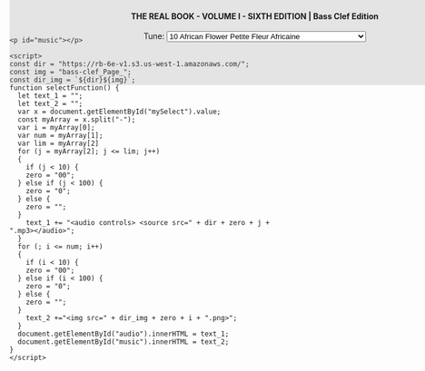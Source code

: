 <style>
    #tune_select {
  margin: auto;
  text-align: center;
  position: fixed;
  top: 0px;
  height: 150px;
  width: 90%;
  background: rgb(128, 128, 128, .2);
    }
    #audio {
  margin-top: 10px;
    }
</style>
<body onload="selectFunction()">
      <div id='tune_select'>
      <h4>THE REAL BOOK - VOLUME I - SIXTH EDITION | Bass Clef Edition</h4>
      Tune:
      <select id="mySelect" onchange="selectFunction()">
        <option value="10-10-241">10 African Flower Petite Fleur Africaine</option>
        <option value="10-10-241">10 African Flower Petite Fleur Africaine</option>
        <option value="11-11-241">11 Afro Blue</option>
        <option value="12-12-241">12 Afternoon In Paris</option>
        <option value="13-13-3">13 Airegin🎵</option>
        <option value="14-15-2">14 Água De Beber Water To Drink🎵</option>
        <option value="16-16-241">16 Alfie</option>
        <option value="17-17-4">17 Alice In Wonderland🎵</option>
        <option value="18-18-241">18 All Blues</option>
        <option value="19-19-241">19 All By Myself</option>
        <option value="20-20-6">20 All Of Me🎵</option>
        <option value="21-21-7">21 All Of You🎵</option>
        <option value="22-22-8">22 All The Things You Are🎵</option>
        <option value="23-23-241">23 Always</option>
        <option value="24-25-9">24 Alright Okay You Win🎵</option>
        <option value="26-27-241">26 Ana Maria</option>
        <option value="28-28-10">28 Angel Eyes🎵</option>
        <option value="29-29-11">29 Anthropology🎵</option>
        <option value="30-31-241">30 Apple Honey</option>
        <option value="32-32-12">32 April In Paris🎵</option>
        <option value="33-33-241">33 April Joy</option>
        <option value="34-35-241">34 Arise Her Eyes</option>
        <option value="36-36-241">36 Armageddon</option>
        <option value="37-37-13">37 Au Privave🎵</option>
        <option value="38-38-14">38 Autumn In New York🎵</option>
        <option value="39-39-15">39 Autumn Leaves🎵</option>
        <option value="40-40-241">40 Beautiful Love</option>
        <option value="41-41-241">41 Beauty And The Beast</option>
        <option value="42-42-16">42 Bessies Blues🎵</option>
        <option value="43-43-17">43 Bewitched🎵</option>
        <option value="44-44-241">44 Big Nick</option>
        <option value="45-45-18">45 Black Coffee🎵</option>
        <option value="46-46-241">46 Black Diamond</option>
        <option value="47-47-241">47 Black Narcissus</option>
        <option value="48-48-241">48 Black Nile</option>
        <option value="49-49-19">49 Black Orpheus🎵</option>
        <option value="50-50-241">50 Blue Bossa</option>
        <option value="51-51-20">51 Blue In Green🎵</option>
        <option value="52-52-241">52 Blue Monk</option>
        <option value="53-53-21">53 The Blue Room🎵</option>
        <option value="54-54-22">54 Blue Train Blue Trane🎵</option>
        <option value="55-55-23">55 Blues For Alice🎵</option>
        <option value="56-56-24">56 Bluesette🎵</option>
        <option value="57-57-25">57 Body And Soul🎵</option>
        <option value="58-58-26">58 Boplicity Be Bop Lives🎵</option>
        <option value="59-59-27">59 Bright Size Life🎵</option>
        <option value="60-60-241">60 Broad Way Blues</option>
        <option value="61-61-28">61 Broadway🎵</option>
        <option value="62-62-29">62 But Beautiful🎵</option>
        <option value="63-63-241">63 Butterfly</option>
        <option value="64-64-241">64 Byrd Like</option>
        <option value="65-65-241">65 Cest Si Bon</option>
        <option value="66-66-31">66 Call Me🎵</option>
        <option value="67-67-30">67 Call Me Irresponsible🎵</option>
        <option value="68-68-32">68 Cant Help Lovin Dat Man🎵</option>
        <option value="69-69-241">69 Central Park West</option>
        <option value="70-71-33">70 Captain Marvel🎵</option>
        <option value="72-72-34">72 Ceora🎵</option>
        <option value="73-73-241">73 Chelsea Bells</option>
        <option value="74-75-35">74 Chega De Saudade No More Blues🎵</option>
        <option value="76-76-36">76 Chelsea Bridge🎵</option>
        <option value="77-77-37">77 Cherokee Indian Love Song🎵</option>
        <option value="78-78-38">78 Cherry Pink And Apple Blossom White🎵</option>
        <option value="79-79-39">79 A Child Is Born🎵</option>
        <option value="80-80-241">80 Chippie</option>
        <option value="81-81-40">81 Chitlins Con Carne🎵</option>
        <option value="82-82-41">82 Come Sunday🎵</option>
        <option value="83-83-241">83 Como En Vietnam</option>
        <option value="84-85-42">84 Con Alma🎵</option>
        <option value="86-86-43">86 Conception🎵</option>
        <option value="87-87-44">87 Confirmation🎵</option>
        <option value="88-88-241">88 Contemplation</option>
        <option value="89-89-241">89 Coral</option>
        <option value="90-90-45">90 Cotton Tail🎵</option>
        <option value="91-91-241">91 Could It Be You</option>
        <option value="92-92-46">92 Countdown🎵</option>
        <option value="93-93-241">93 Crescent</option>
        <option value="94-94-241">94 Crystal Silence</option>
        <option value="95-95-47">95 D Natural Blues🎵</option>
        <option value="96-97-241">96 Daahoud</option>
        <option value="98-98-49">98 Dancing On The Ceiling🎵</option>
        <option value="99-99-50">99 Darn That Dream🎵</option>
        <option value="100-100-241">100 Day Waves</option>
        <option value="101-101-241">101 Days And Nights Waiting</option>
        <option value="102-102-51">102 Dear Old Stockholm🎵</option>
        <option value="103-103-52">103 Dearly Beloved🎵</option>
        <option value="104-104-241">104 Dedicated To You</option>
        <option value="105-105-54">105 Detour Ahead🎵</option>
        <option value="106-107-241">106 Deluge</option>
        <option value="108-109-53">108 Desafinado🎵</option>
        <option value="110-111-241">110 Desert Air</option>
        <option value="112-112-55">112 Dexterity🎵</option>
        <option value="113-113-56">113 Dizzy Atmosphere🎵</option>
        <option value="114-115-48">114 Django🎵</option>
        <option value="116-117-241">116 Doin The Pig</option>
        <option value="118-118-241">118 Dolores</option>
        <option value="119-119-57">119 Dolphin Dance🎵</option>
        <option value="120-120-241">120 Domino Biscuit</option>
        <option value="121-121-58">121 Dont Blame Me🎵</option>
        <option value="122-122-59">122 Dont Get Around Much Anymore🎵</option>
        <option value="123-123-60">123 Donna Lee🎵</option>
        <option value="124-124-241">124 Dream A Little Dream Of Me</option>
        <option value="125-125-61">125 Dreamsville🎵</option>
        <option value="126-126-63">126 Easter Parade🎵</option>
        <option value="127-127-64">127 Easy Living🎵</option>
        <option value="128-128-65">128 Easy To Love Youd Be So Easy To Love🎵</option>
        <option value="129-129-241">129 Ecclusiastics</option>
        <option value="130-130-241">130 Eighty One</option>
        <option value="131-131-241">131 El Gaucho</option>
        <option value="132-132-66">132 Epistrophy🎵</option>
        <option value="133-133-67">133 Equinox🎵</option>
        <option value="134-134-241">134 Equipoise</option>
        <option value="135-135-62">135 E.S.P.🎵</option>
        <option value="136-136-241">136 Fall</option>
        <option value="137-137-241">137 Falling Grace</option>
        <option value="138-138-68">138 Falling In Love With Love🎵</option>
        <option value="139-139-241">139 Fee-Fi-Fo-Fum</option>
        <option value="140-140-69">140 A Fine Romance🎵</option>
        <option value="141-141-1">141 500 Miles High🎵</option>
        <option value="142-142-241">142 502 Blues</option>
        <option value="143-143-241">143 Follow Your Heart</option>
        <option value="144-144-70">144 Footprints🎵</option>
        <option value="145-145-71">145 For All We Know🎵</option>
        <option value="146-146-72">146 For Heavens Sake🎵</option>
        <option value="147-147-73">147 I Love You For Sentimental Reasons🎵</option>
        <option value="148-148-241">148 Forest Flower</option>
        <option value="149-149-75">149 Four🎵</option>
        <option value="150-150-74">150 Four On Six🎵</option>
        <option value="151-151-76">151 Freddie Freeloader🎵</option>
        <option value="152-152-241">152 Freedom Jazz Dance</option>
        <option value="153-153-78">153 Gee Baby Aint I Good To You🎵</option>
        <option value="154-155-77">154 Full House🎵</option>
        <option value="156-156-241">156 Gemini</option>
        <option value="157-157-79">157 Giant Steps🎵</option>
        <option value="158-158-80">158 The Girl From Ipanema Garôta De Ipanema🎵</option>
        <option value="159-159-241">159 Glorias Step</option>
        <option value="160-160-81">160 God Bless The Child🎵</option>
        <option value="161-161-241">161 Golden Lady</option>
        <option value="162-163-241">162 Good Evening Mr. And Mrs. America</option>
        <option value="164-164-241">164 Grand Central</option>
        <option value="165-165-241">165 The Green Mountains</option>
        <option value="166-166-82">166 Groovin High🎵</option>
        <option value="167-167-241">167 Grow Your Own</option>
        <option value="168-168-83">168 Guilty🎵</option>
        <option value="169-169-84">169 Gypsy In My Soul🎵</option>
        <option value="170-171-85">170 Half Nelson🎵</option>
        <option value="172-172-86">172 Have You Met Miss Jones🎵</option>
        <option value="173-173-241">173 Heaven</option>
        <option value="174-174-241">174 Heebie Jeebies</option>
        <option value="175-175-88">175 Heres That Rainy Day🎵</option>
        <option value="176-177-87">176 Hello Young Lovers🎵</option>
        <option value="178-178-89">178 Hot Toddy🎵</option>
        <option value="179-179-241">179 House Of Jade</option>
        <option value="180-180-90">180 How High The Moon🎵</option>
        <option value="181-181-91">181 How Insensitive Insensatez🎵</option>
        <option value="182-182-241">182 How My Heart Sings</option>
        <option value="183-183-241">183 Hullo Bolinas</option>
        <option value="184-184-92">184 I Cant Get Started🎵</option>
        <option value="185-185-93">185 I Cant Give You Anything But Love🎵</option>
        <option value="186-186-94">186 I Could Write A Book🎵</option>
        <option value="187-187-95">187 I Got It Bad And That Aint Good🎵</option>
        <option value="188-188-96">188 I Let A Song Go Out Of My Heart🎵</option>
        <option value="189-189-97">189 I Love Paris🎵</option>
        <option value="190-190-98">190 I Love You🎵</option>
        <option value="191-191-99">191 I Mean You🎵</option>
        <option value="192-193-100">192 I Remember Clifford🎵</option>
        <option value="194-194-241">194 I Should Care</option>
        <option value="195-195-241">195 I Wish I Knew How It Would Feel To Be Free</option>
        <option value="196-196-101">196 Ill Never Smile Again🎵</option>
        <option value="197-197-102">197 Ill Remember April🎵</option>
        <option value="198-199-241">198 Im All Smiles</option>
        <option value="200-200-103">200 Im Beginning To See The Light🎵</option>
        <option value="201-201-241">201 Im Your Pal</option>
        <option value="202-203-241">202 Icarus</option>
        <option value="204-204-241">204 If You Never Come To Me Inutil Paisagem</option>
        <option value="205-205-104">205 Impressions🎵</option>
        <option value="206-206-105">206 In A Mellow Tone🎵</option>
        <option value="207-207-106">207 In A Sentimental Mood🎵</option>
        <option value="208-209-107">208 In The Mood🎵</option>
        <option value="210-210-108">210 In The Wee Small Hours Of The Morning🎵</option>
        <option value="211-211-241">211 In Your Quiet Place</option>
        <option value="212-212-109">212 The Inch Worm🎵</option>
        <option value="213-213-241">213 Indian Lady</option>
        <option value="214-214-241">214 Inner Urge</option>
        <option value="215-215-241">215 Interplay</option>
        <option value="216-216-241">216 The Intrepid Fox</option>
        <option value="217-217-110">217 Invitation🎵</option>
        <option value="218-218-241">218 Iris</option>
        <option value="219-219-112">219 Isnt It Romantic🎵</option>
        <option value="220-221-111">220 Is You Is Or Is You Aint Ma Baby🎵</option>
        <option value="222-222-241">222 Isotope</option>
        <option value="223-223-113">223 Israel🎵</option>
        <option value="224-224-114">224 It Dont Mean A Thing If It Aint Got That Swing🎵</option>
        <option value="225-225-115">225 Its Easy To Remember🎵</option>
        <option value="226-226-241">226 Jelly Roll</option>
        <option value="227-227-116">227 Jordu🎵</option>
        <option value="228-228-241">228 Journey To Recife</option>
        <option value="229-229-241">229 Joy Spring</option>
        <option value="230-230-117">230 Juju🎵</option>
        <option value="231-231-118">231 June In January🎵</option>
        <option value="232-233-241">232 Jump Monk</option>
        <option value="234-234-119">234 Just One More Chance🎵</option>
        <option value="235-235-120">235 Lady Bird🎵</option>
        <option value="236-237-241">236 Kelo</option>
        <option value="238-238-121">238 Lady Sings The Blues🎵</option>
        <option value="239-239-122">239 Lament🎵</option>
        <option value="240-240-241">240 Las Vegas Tango</option>
        <option value="241-241-123">241 Lazy Bird🎵</option>
        <option value="242-242-124">242 Lazy River🎵</option>
        <option value="243-243-125">243 Like Someone In Love🎵</option>
        <option value="244-244-126">244 Limehouse Blues🎵</option>
        <option value="245-245-127">245 Little Boat O Barquinho🎵</option>
        <option value="246-247-241">246 Lines And Spaces</option>
        <option value="248-249-241">248 Litha</option>
        <option value="250-250-128">250 Little Waltz🎵</option>
        <option value="251-251-129">251 Long Ago And Far Away🎵</option>
        <option value="252-252-241">252 Lonnies Lament</option>
        <option value="253-253-241">253 Look To The Sky</option>
        <option value="254-254-130">254 Love Is The Sweetest Thing🎵</option>
        <option value="255-255-131">255 Lucky Southern🎵</option>
        <option value="256-256-132">256 Lullaby Of Birdland🎵</option>
        <option value="257-257-241">257 The Magician In You</option>
        <option value="258-259-133">258 Lush Life🎵</option>
        <option value="260-260-134">260 Mahjong🎵</option>
        <option value="261-261-135">261 Maiden Voyage🎵</option>
        <option value="262-263-136">262 A Man And A Woman Un Homme Et Une Femme🎵</option>
        <option value="264-265-241">264 Man In The Green Shirt</option>
        <option value="266-266-137">266 Meditation Meditacao🎵</option>
        <option value="267-267-241">267 Memories Of Tomorrow</option>
        <option value="268-268-241">268 Michelle</option>
        <option value="269-269-241">269 Midnight Mood</option>
        <option value="270-271-241">270 Midwestern Nights Dream</option>
        <option value="272-272-138">272 Milano🎵</option>
        <option value="273-273-241">273 Minority</option>
        <option value="274-274-241">274 Miss Ann</option>
        <option value="275-275-241">275 Missouri Uncompromised</option>
        <option value="276-276-143">276 Mr. P.C.🎵</option>
        <option value="277-277-139">277 Misty🎵</option>
        <option value="278-278-241">278 Miyako</option>
        <option value="279-279-141">279 Mood Indigo🎵</option>
        <option value="280-281-140">280 Moments Notice🎵</option>
        <option value="282-282-241">282 Moonchild</option>
        <option value="283-283-142">283 The Most Beautiful Girl In The World🎵</option>
        <option value="284-284-241">284 My Buddy</option>
        <option value="285-285-144">285 My Favorite Things🎵</option>
        <option value="286-286-145">286 My Foolish Heart🎵</option>
        <option value="287-287-146">287 My Funny Valentine🎵</option>
        <option value="288-288-147">288 My One And Only Love🎵</option>
        <option value="289-289-148">289 My Romance🎵</option>
        <option value="290-290-149">290 My Shining Hour🎵</option>
        <option value="291-291-150">291 My Ship🎵</option>
        <option value="292-292-151">292 My Way🎵</option>
        <option value="293-293-152">293 Naima Niema🎵</option>
        <option value="294-295-241">294 Mysterious Traveller</option>
        <option value="296-296-153">296 Nardis🎵</option>
        <option value="297-297-154">297 Nefertiti🎵</option>
        <option value="298-298-155">298 Never Will I Marry🎵</option>
        <option value="299-299-156">299 Nicas Dream🎵</option>
        <option value="300-300-157">300 Night Dreamer🎵</option>
        <option value="301-301-158">301 The Night Has A Thousand Eyes🎵</option>
        <option value="302-302-159">302 A Night In Tunisia🎵</option>
        <option value="303-303-241">303 Nobody Knows You When Youre Down And Out</option>
        <option value="304-305-160">304 Night Train🎵</option>
        <option value="306-306-241">306 Nostalgia In Times Square</option>
        <option value="307-307-161">307 Nuages🎵</option>
        <option value="308-308-241">308 The Old Man From The Old Country</option>
        <option value="309-309-162">309 Oleo🎵</option>
        <option value="310-310-241">310 Oliloqui Valley</option>
        <option value="311-311-163">311 Once I Loved Amor Em Paz Love In Peace🎵</option>
        <option value="312-312-164">312 Once In Love With Amy🎵</option>
        <option value="313-313-241">313 One Finger Snap</option>
        <option value="314-314-165">314 One Note Samba Samba De Uma Nota So🎵</option>
        <option value="315-315-166">315 Only Trust Your Heart🎵</option>
        <option value="316-316-241">316 Orbits</option>
        <option value="317-317-167">317 Ornithology🎵</option>
        <option value="318-318-168">318 Out Of Nowhere🎵</option>
        <option value="319-319-169">319 Paper Doll🎵</option>
        <option value="320-320-170">320 Passion Dance🎵</option>
        <option value="321-321-241">321 Passion Flower</option>
        <option value="322-322-171">322 Peace🎵</option>
        <option value="323-323-241">323 Peggys Blue Skylight</option>
        <option value="324-324-172">324 Pent Up House🎵</option>
        <option value="325-325-241">325 Penthouse Serenade</option>
        <option value="326-326-173">326 Peris Scope🎵</option>
        <option value="327-327-241">327 Pfrancing</option>
        <option value="328-328-241">328 Pinocchio</option>
        <option value="329-329-241">329 Pithecanthropus Erectus</option>
        <option value="330-330-241">330 Portsmouth Figurations</option>
        <option value="331-331-174">331 Prelude To A Kiss🎵</option>
        <option value="332-332-241">332 Prince Of Darkness</option>
        <option value="333-333-241">333 P.S. I Love You</option>
        <option value="334-334-241">334 Pussy Cat Dues</option>
        <option value="335-335-175">335 Quiet Nights Of Quiet Stars Corcovado🎵</option>
        <option value="336-336-241">336 Quiet Now</option>
        <option value="337-337-176">337 Recorda Me🎵</option>
        <option value="338-339-177">338 Red Clay🎵</option>
        <option value="340-340-241">340 Reflections</option>
        <option value="341-341-241">341 Ring Dem Bells</option>
        <option value="342-343-241">342 Reincarnation Of A Lovebird</option>
        <option value="344-344-178">344 Road Song🎵</option>
        <option value="345-345-241">345 Round Midnight</option>
        <option value="346-347-179">346 Ruby My Dear🎵</option>
        <option value="348-348-241">348 Poem For #15 The Saga Of Harrison Crabfeathers</option>
        <option value="349-349-180">349 Satin Doll🎵</option>
        <option value="350-350-241">350 Scotch And Soda</option>
        <option value="351-351-181">351 Scrapple From The Apple🎵</option>
        <option value="352-353-241">352 Sea Journey</option>
        <option value="354-354-182">354 Seven Come Eleven🎵</option>
        <option value="355-355-184">355 Sidewinder🎵</option>
        <option value="356-357-241">356 Seven Steps To Heaven</option>
        <option value="358-358-241">358 Silver Hollow</option>
        <option value="359-359-241">359 Sirabhorn</option>
        <option value="360-361-241">360 Skating In Central Park</option>
        <option value="362-362-185">362 So Nice Summer Samba🎵</option>
        <option value="363-363-187">363 Solar🎵</option>
        <option value="364-365-186">364 So What🎵</option>
        <option value="366-366-188">366 Solitude🎵</option>
        <option value="367-367-189">367 Some Day My Prince Will Come🎵</option>
        <option value="368-368-190">368 Some Other Spring🎵</option>
        <option value="369-369-192">369 Somebody Loves Me🎵</option>
        <option value="370-371-191">370 Some Skunk Funk🎵</option>
        <option value="372-372-241">372 Sometime Ago</option>
        <option value="373-373-193">373 Song For My Father🎵</option>
        <option value="374-375-194">374 The Song Is You🎵</option>
        <option value="376-376-195">376 Sophisticated Lady🎵</option>
        <option value="377-377-196">377 The Sorcerer🎵</option>
        <option value="378-378-197">378 Speak No Evil🎵</option>
        <option value="379-379-241">379 The Sphinx</option>
        <option value="380-380-241">380 Standing On The Corner</option>
        <option value="381-381-241">381 The Star-Crossed Lovers</option>
        <option value="382-382-198">382 Stella By Starlight🎵</option>
        <option value="383-383-241">383 Steps</option>
        <option value="384-384-199">384 Stolen Moments🎵</option>
        <option value="385-385-200">385 Stompin At The Savoy🎵</option>
        <option value="386-386-241">386 Straight No Chaser</option>
        <option value="387-387-202">387 Sugar🎵</option>
        <option value="388-389-201">388 A String Of Pearls</option>
        <option value="390-391-241">390 Stuff</option>
        <option value="392-392-203">392 A Sunday Kind Of Love🎵</option>
        <option value="393-393-204">393 The Surrey With The Fringe On Top🎵</option>
        <option value="394-394-241">394 Swedish Pastry</option>
        <option value="395-395-205">395 Sweet Georgia Bright🎵</option>
        <option value="396-396-241">396 Sweet Henry</option>
        <option value="397-397-206">397 Take Five🎵</option>
        <option value="398-398-207">398 Take The “A” Train🎵</option>
        <option value="399-399-208">399 Thanks For The Memory🎵</option>
        <option value="400-401-241">400 Tame Thy Pen</option>
        <option value="402-403-241">402 Tell Me A Bedtime Story</option>
        <option value="404-405-241">404 Thats Amore Thats Love</option>
        <option value="406-406-209">406 There Is No Greater Love🎵</option>
        <option value="407-407-210">407 There Will Never Be Another You🎵</option>
        <option value="408-408-241">408 Therell Be Some Changes Made</option>
        <option value="409-409-241">409 They Didnt Believe Me</option>
        <option value="410-410-211">410 Think On Me🎵</option>
        <option value="411-411-212">411 Thou Swell🎵</option>
        <option value="412-412-241">412 Three Flowers</option>
        <option value="413-413-213">413 Time Remembered🎵</option>
        <option value="414-414-214">414 Tones For Joans Bones🎵</option>
        <option value="415-415-215">415 Topsy🎵</option>
        <option value="416-416-216">416 Tour De Force🎵</option>
        <option value="417-417-241">417 Triste</option>
        <option value="418-418-217">418 Tune Up🎵</option>
        <option value="419-419-218">419 Turn Out The Stars🎵</option>
        <option value="420-420-241">420 Twisted Blues</option>
        <option value="421-421-241">421 Unquity Road</option>
        <option value="422-423-219">422 Unchain My Heart🎵</option>
        <option value="424-424-241">424 Unity Village</option>
        <option value="425-425-220">425 Up Jumped Spring🎵</option>
        <option value="426-426-241">426 Upper Manhattan Medical Group UMMG</option>
        <option value="427-427-241">427 Valse Hot</option>
        <option value="428-428-221">428 Very Early🎵</option>
        <option value="429-429-241">429 Virgo</option>
        <option value="430-430-241">430 Wait Till You See Her</option>
        <option value="431-431-223">431 Wave🎵</option>
        <option value="432-433-222">432 Waltz For Debby🎵</option>
        <option value="434-434-241">434 Well Be Together Again</option>
        <option value="435-435-224">435 Well You Neednt Its Over Now🎵</option>
        <option value="436-436-225">436 West Coast Blues🎵</option>
        <option value="437-437-241">437 What Am I Here For</option>
        <option value="438-438-241">438 What Was</option>
        <option value="439-439-226">439 When I Fall In Love🎵</option>
        <option value="440-440-227">440 When Sunny Gets Blue🎵</option>
        <option value="441-441-228">441 When You Wish Upon A Star🎵</option>
        <option value="442-442-241">442 Whispering</option>
        <option value="443-443-229">443 Windows🎵</option>
        <option value="444-445-241">444 Wild Flower</option>
        <option value="446-446-241">446 Witch Hunt</option>
        <option value="447-447-231">447 Woodchoppers Ball🎵</option>
        <option value="448-449-230">448 Wives And Lovers Hey Little Girl🎵</option>
        <option value="450-450-232">450 Woodyn You🎵</option>
        <option value="451-451-241">451 The World Is Waiting For The Sunrise</option>
        <option value="452-452-233">452 Yes And No🎵</option>
        <option value="453-453-241">453 Yesterday</option>
        <option value="454-454-234">454 Yesterdays🎵</option>
        <option value="455-455-235">455 You Are Too Beautiful🎵</option>
        <option value="456-457-241">456 You Are The Sunshine Of My Life</option>
        <option value="458-458-236">458 You Brought A New Kind Of Love To Me🎵</option>
        <option value="459-459-237">459 You Dont Know What Love Is🎵</option>
        <option value="460-460-238">460 You Took Advantage Of Me🎵</option>
        <option value="461-461-240">461 Young At Heart🎵</option>
        <option value="462-462-239">462 Youre Nobody til Somebody Loves You🎵</option>
    </select>
    <div id="audio"></div>
      </div>
    
    <p id="music"></p>
    
    <script>
    const dir = "https://rb-6e-v1.s3.us-west-1.amazonaws.com/";
    const img = "bass-clef_Page_";
    const dir_img = `${dir}${img}`;
    function selectFunction() {
      let text_1 = "";
      let text_2 = "";
      var x = document.getElementById("mySelect").value;
      const myArray = x.split("-");
      var i = myArray[0];
      var num = myArray[1];
      var lim = myArray[2]
      for (j = myArray[2]; j <= lim; j++)
      {
        if (j < 10) {
        zero = "00";
      } else if (j < 100) {
        zero = "0";
      } else {
        zero = "";
      }
        text_1 += "<audio controls> <source src=" + dir + zero + j + ".mp3></audio>";
      }
      for (; i <= num; i++) 
      {
        if (i < 10) {
        zero = "00";
      } else if (i < 100) {
        zero = "0";
      } else {
        zero = "";
      }
        text_2 +="<img src=" + dir_img + zero + i + ".png>";
      }
      document.getElementById("audio").innerHTML = text_1;
      document.getElementById("music").innerHTML = text_2;
    }
    </script>
